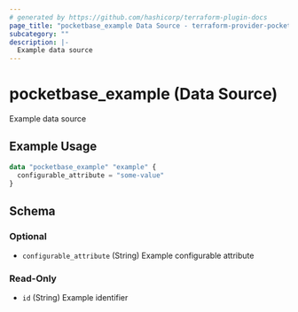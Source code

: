 ```yaml
---
# generated by https://github.com/hashicorp/terraform-plugin-docs
page_title: "pocketbase_example Data Source - terraform-provider-pocketbase"
subcategory: ""
description: |-
  Example data source
---
```


# pocketbase_example (Data Source)

Example data source

## Example Usage

```terraform
data "pocketbase_example" "example" {
  configurable_attribute = "some-value"
}
```

<!-- schema generated by tfplugindocs -->
## Schema

### Optional

- `configurable_attribute` (String) Example configurable attribute

### Read-Only

- `id` (String) Example identifier



